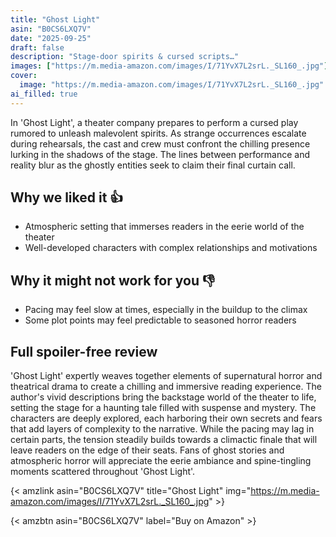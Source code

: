 ```yaml
---
title: "Ghost Light"
asin: "B0CS6LXQ7V"
date: "2025-09-25"
draft: false
description: "Stage-door spirits & cursed scripts…"
images: ["https://m.media-amazon.com/images/I/71YvX7L2srL._SL160_.jpg"]
cover:
  image: "https://m.media-amazon.com/images/I/71YvX7L2srL._SL160_.jpg"
ai_filled: true
---
```


In 'Ghost Light', a theater company prepares to perform a cursed play rumored to
unleash malevolent spirits. As strange occurrences escalate during rehearsals,
the cast and crew must confront the chilling presence lurking in the shadows of
the stage. The lines between performance and reality blur as the ghostly
entities seek to claim their final curtain call.

## Why we liked it 👍
- Atmospheric setting that immerses readers in the eerie world of the theater
- Well-developed characters with complex relationships and motivations

## Why it might not work for you 👎
- Pacing may feel slow at times, especially in the buildup to the climax
- Some plot points may feel predictable to seasoned horror readers

## Full spoiler-free review
 'Ghost Light' expertly weaves together elements of supernatural horror and
theatrical drama to create a chilling and immersive reading experience. The
author's vivid descriptions bring the backstage world of the theater to life,
setting the stage for a haunting tale filled with suspense and mystery. The
characters are deeply explored, each harboring their own secrets and fears that
add layers of complexity to the narrative. While the pacing may lag in certain
parts, the tension steadily builds towards a climactic finale that will leave
readers on the edge of their seats. Fans of ghost stories and atmospheric horror
will appreciate the eerie ambiance and spine-tingling moments scattered
throughout 'Ghost Light'.

{< amzlink asin="B0CS6LXQ7V" title="Ghost Light" img="https://m.media-amazon.com/images/I/71YvX7L2srL._SL160_.jpg" >}

{< amzbtn asin="B0CS6LXQ7V" label="Buy on Amazon" >}
